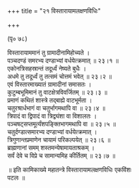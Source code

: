 +++
title = "२१ विस्तारायामलक्षणविधिः"

+++
  
(पृ० ७८)   
  
विस्तारायाममानं तु ग्रामादीनामिहोच्यते ।  
पञ्चदण्डं समरभ्य दण्डाभ्यां वर्धयेत्क्रमात् ॥ २३।१ ॥  
एकोनत्रिसहस्रान्तं तदूर्ध्वं नेष्यते बुधैः ।  
अधमे तु तदूर्ध्वं तु तत्समं चोत्तमं भवेत् ॥ २३।२ ॥  
एवं विस्तारमाख्यातं ग्रामादीनां समासतः ।  
कुटुम्बभूमिमानं तु वाटक्षेत्रविवर्जितम् ॥ २३।३ ॥  
प्रमाणं कथितं शास्त्रे तद्बाह्ये वाटभूर्मता ।  
चतुरश्रार्धभागं वा चतुर्भागमथापि वा ॥ २३।४ ॥  
त्रिपादं वा द्विपादं वा त्रिद्व्यंशा वा विशालतः ।  
पञ्चषट्सप्तमूर्त्यंशपङ्क्तिभागमथापि वा ॥ २३।५ ॥  
चतुर्दण्डात्समारभ्य दण्डाभ्यां वर्धयेत्क्रमात् ।  
त्रिगुणान्तप्रमाणेन चायामं परिकल्पयेत् ॥ २३।६ ॥  
ब्राह्मणानां समम् शस्तमन्येषामायताश्रकम् ।  
सर्वं देवे च विप्रे च सामान्यमिह कीर्तितम् ॥ २३।७ ॥  
  
॥ इति कामिकाख्ये महातन्त्रे विस्तारायामलक्षणविधिः एकविंशः   
पटलः ॥  
  
  
  
